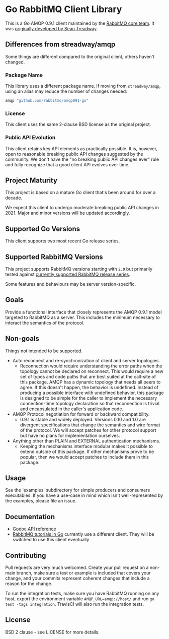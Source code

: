 # Go RabbitMQ Client Library

This is a Go AMQP 0.9.1 client maintained by the [RabbitMQ core team](https://github.com/rabbitmq).
It was [originally developed by Sean Treadway](https://github.com/streadway/amqp).

## Differences from streadway/amqp

Some things are different compared to the original client,
others haven't changed.

### Package Name

This library uses a different package name. If moving from `streadway/amqp`,
using an alias may reduce the number of changes needed:

``` go
amqp "github.com/rabbitmq/amqp091-go"
```

### License

This client uses the same 2-clause BSD license as the original project.

### Public API Evolution

 This client retains key API elements as practically possible.
 It is, however, open to reasonable breaking public API changes suggested by the community.
 We don't have the "no breaking public API changes ever" rule and fully recognize
 that a good client API evolves over time.


## Project Maturity

This project is based on a mature Go client that's been around for over a decade.

We expect this client to undergo moderate breaking public API changes in 2021.
Major and minor versions will be updated accordingly.


## Supported Go Versions

This client supports two most recent Go release series.


## Supported RabbitMQ Versions

This project supports RabbitMQ versions starting with `2.0` but primarily tested
against [currently supported RabbitMQ release series](https://www.rabbitmq.com/versions.html).

Some features and behaviours may be server version-specific.

## Goals

Provide a functional interface that closely represents the AMQP 0.9.1 model
targeted to RabbitMQ as a server. This includes the minimum necessary to
interact the semantics of the protocol.

## Non-goals

Things not intended to be supported.

  * Auto reconnect and re-synchronization of client and server topologies.
    * Reconnection would require understanding the error paths when the
      topology cannot be declared on reconnect.  This would require a new set
      of types and code paths that are best suited at the call-site of this
      package.  AMQP has a dynamic topology that needs all peers to agree. If
      this doesn't happen, the behavior is undefined.  Instead of producing a
      possible interface with undefined behavior, this package is designed to
      be simple for the caller to implement the necessary connection-time
      topology declaration so that reconnection is trivial and encapsulated in
      the caller's application code.
  * AMQP Protocol negotiation for forward or backward compatibility.
    * 0.9.1 is stable and widely deployed.  Versions 0.10 and 1.0 are divergent
      specifications that change the semantics and wire format of the protocol.
      We will accept patches for other protocol support but have no plans for
      implementation ourselves.
  * Anything other than PLAIN and EXTERNAL authentication mechanisms.
    * Keeping the mechanisms interface modular makes it possible to extend
      outside of this package.  If other mechanisms prove to be popular, then
      we would accept patches to include them in this package.

## Usage

See the 'examples' subdirectory for simple producers and consumers executables.
If you have a use-case in mind which isn't well-represented by the examples,
please file an issue.

## Documentation

 * [Godoc API reference](http://godoc.org/github.com/rabbitmq/amqp091-go)
 * [RabbitMQ tutorials in Go](https://github.com/rabbitmq/rabbitmq-tutorials/tree/master/go) currently use a different client.
    They will be switched to use this client eventually

## Contributing

Pull requests are very much welcomed.  Create your pull request on a non-main
branch, make sure a test or example is included that covers your change, and
your commits represent coherent changes that include a reason for the change.

To run the integration tests, make sure you have RabbitMQ running on any host,
export the environment variable `AMQP_URL=amqp://host/` and run `go test -tags
integration`.  TravisCI will also run the integration tests.

## License

BSD 2 clause - see LICENSE for more details.


